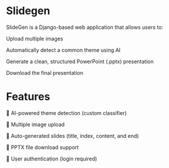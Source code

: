 ﻿# Slidegen

SlideGen is a Django-based web application that allows users to:

Upload multiple images

Automatically detect a common theme using AI

Generate a clean, structured PowerPoint (.pptx) presentation

Download the final presentation



# Features

🧠 AI-powered theme detection (custom classifier)

📂 Multiple image upload

🎨 Auto-generated slides (title, index, content, and end)

💾 PPTX file download support

🔐 User authentication (login required)

